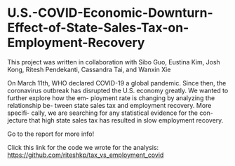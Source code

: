 # U.S.-COVID-Economic-Downturn-Effect-of-State-Sales-Tax-on-Employment-Recovery

This project was written in collaboration with Sibo Guo, Eustina Kim, Josh Kong, Ritesh Pendekanti, Cassandra Tai, and Wanxin Xie

On March 11th, WHO declared COVID-19 a global pandemic. Since then, the coronavirus outbreak has disrupted the U.S. economy greatly. We wanted to further explore how the em- ployment rate is changing by analyzing the relationship be- tween state sales tax and employment recovery. More specifi- cally, we are searching for any statistical evidence for the con- jecture that high state sales tax has resulted in slow employment recovery.

Go to the report for more info!

Click this link for the code we wrote for the analysis: https://github.com/riteshkp/tax_vs_employment_covid
